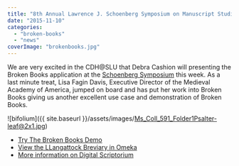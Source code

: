 ```yaml
---
title: "8th Annual Lawrence J. Schoenberg Symposium on Manuscript Studies in the Digital Age"
date: "2015-11-10"
categories: 
  - "broken-books"
  - "news"
coverImage: "brokenbooks.jpg"
---
```


We are very excited in the CDH@SLU that Debra Cashion will presenting the Broken Books application at the [Schoenberg Symposium](http://www.library.upenn.edu/exhibits/lectures/ljs_symposium8.html) this week. As a last minute treat, Lisa Fagin Davis, Executive Director of the Medieval Academy of America, jumped on board and has put her work into Broken Books giving us another excellent use case and demonstration of Broken Books.

![bifolium]({{ site.baseurl }}/assets/images/Ms_Coll_591_Folder1Psalter-leaf@2x1.jpg)

- [Try The Broken Books Demo](http://165.134.241.141/brokenBooks/home.html?demo=1)
- [View the LLangattock Breviary in Omeka](https://brokenbooks.omeka.net/exhibits/show/llangattock)
- [More information on Digital Scriptorium](http://bancroft.berkeley.edu/digitalscriptorium/)

